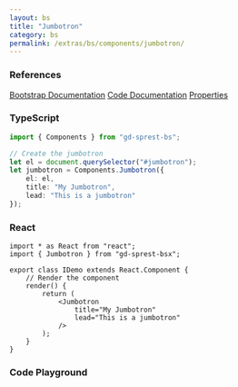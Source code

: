 ```yaml
---
layout: bs
title: "Jumbotron"
category: bs
permalink: /extras/bs/components/jumbotron/
---
```


### References

<div class="bs">
    <div class="list-group">
        <a class="list-group-item list-group-item-action" href="https://getbootstrap.com/docs/4.4/components/jumbotron">Bootstrap Documentation</a>
        <a class="list-group-item list-group-item-action" href="/docs/sprest-bs/modules/_components_jumbotron_d_.html">Code Documentation</a>
        <a class="list-group-item list-group-item-action" href="/docs/sprest-bs/modules/_components_jumbotron_d_.ijumbotronprops.html">Properties</a>
    </div>
</div>

### TypeScript

```ts
import { Components } from "gd-sprest-bs";

// Create the jumbotron
let el = document.querySelector("#jumbotron");
let jumbotron = Components.Jumbotron({
    el: el,
    title: "My Jumbotron",
    lead: "This is a jumbotron"
});
```

### React

```tsx
import * as React from "react";
import { Jumbotron } from "gd-sprest-bsx";

export class IDemo extends React.Component {
    // Render the component
    render() {
        return (
            <Jumbotron
                title="My Jumbotron"
                lead="This is a jumbotron"
            />
        );
    }
}
```

### Code Playground

<div id="playground" class="bs"></div>
<script type="text/javascript">
    // Wait for the page to load
    window.addEventListener("load", function() {
        // Create the code editor
        var editor = CodeEditor(document.getElementById("playground"), true, [
            '// Create the jumbotron',
            'Components.Jumbotron({',
            '\tel: app,',
            '\ttitle: "My Jumbotron",',
            '\tlead: "This is a jumbotron"',
            '});'
        ].join('\n'));
    });
</script>